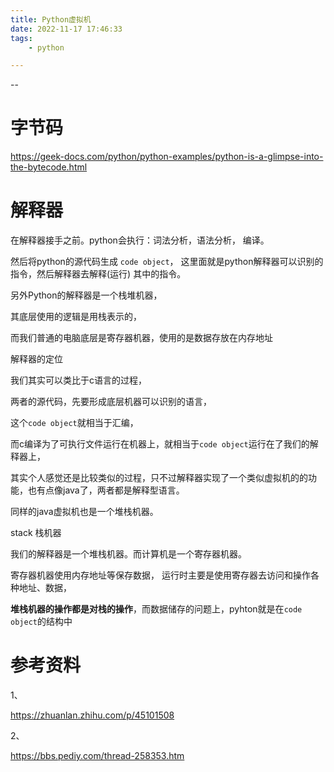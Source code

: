 ```yaml
---
title: Python虚拟机
date: 2022-11-17 17:46:33
tags:
	- python

---
```


--

# 字节码



https://geek-docs.com/python/python-examples/python-is-a-glimpse-into-the-bytecode.html



# 解释器

在解释器接手之前。python会执行：词法分析，语法分析， 编译。

然后将python的源代码生成 `code object`， 这里面就是python解释器可以识别的指令，然后解释器去解释(运行) 其中的指令。



另外Python的解释器是一个栈堆机器， 

其底层使用的逻辑是用栈表示的，

而我们普通的电脑底层是寄存器机器，使用的是数据存放在内存地址



解释器的定位

我们其实可以类比于c语言的过程，

两者的源代码，先要形成底层机器可以识别的语言，

这个`code object`就相当于汇编， 

而c编译为了可执行文件运行在机器上，就相当于`code object`运行在了我们的解释器上，



其实个人感觉还是比较类似的过程，只不过解释器实现了一个类似虚拟机的的功能，也有点像java了，两者都是解释型语言。

同样的java虚拟机也是一个堆栈机器。



stack 栈机器

我们的解释器是一个堆栈机器。而计算机是一个寄存器机器。

寄存器机器使用内存地址等保存数据， 运行时主要是使用寄存器去访问和操作各种地址、数据，

**堆栈机器的操作都是对栈的操作**，而数据储存的问题上，pyhton就是在`code object`的结构中



# 参考资料

1、

https://zhuanlan.zhihu.com/p/45101508

2、

https://bbs.pediy.com/thread-258353.htm